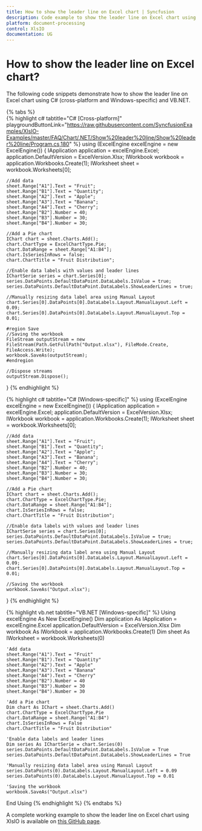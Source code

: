 ```yaml
---
title: How to show the leader line on Excel chart | Syncfusion 
description: Code example to show the leader line on Excel chart using Syncfusion .NET Excel library (XlsIO). 
platform: document-processing 
control: XlsIO 
documentation: UG
---
```


# How to show the leader line on Excel chart?

The following code snippets demonstrate how to show the leader line on Excel chart using C# (cross-platform and Windows-specific) and VB.NET.

{% tabs %}  
{% highlight c# tabtitle="C# [Cross-platform]" playgroundButtonLink="https://raw.githubusercontent.com/SyncfusionExamples/XlsIO-Examples/master/FAQ/Chart/.NET/Show%20leader%20line/Show%20leader%20line/Program.cs,180" %} 
using (ExcelEngine excelEngine = new ExcelEngine())
{
    IApplication application = excelEngine.Excel;
    application.DefaultVersion = ExcelVersion.Xlsx;
    IWorkbook workbook = application.Workbooks.Create(1);
    IWorksheet sheet = workbook.Worksheets[0];

    //Add data
    sheet.Range["A1"].Text = "Fruit";
    sheet.Range["B1"].Text = "Quantity";
    sheet.Range["A2"].Text = "Apple";
    sheet.Range["A3"].Text = "Banana";
    sheet.Range["A4"].Text = "Cherry";
    sheet.Range["B2"].Number = 40;
    sheet.Range["B3"].Number = 30;
    sheet.Range["B4"].Number = 30;

    //Add a Pie chart 
    IChart chart = sheet.Charts.Add();
    chart.ChartType = ExcelChartType.Pie;
    chart.DataRange = sheet.Range["A1:B4"];
    chart.IsSeriesInRows = false;
    chart.ChartTitle = "Fruit Distribution";

    //Enable data labels with values and leader lines
    IChartSerie series = chart.Series[0];
    series.DataPoints.DefaultDataPoint.DataLabels.IsValue = true;
    series.DataPoints.DefaultDataPoint.DataLabels.ShowLeaderLines = true;

    //Manually resizing data label area using Manual Layout
    chart.Series[0].DataPoints[0].DataLabels.Layout.ManualLayout.Left = 0.09;
    chart.Series[0].DataPoints[0].DataLabels.Layout.ManualLayout.Top = 0.01;

    #region Save
    //Saving the workbook
    FileStream outputStream = new FileStream(Path.GetFullPath("Output.xlsx"), FileMode.Create, FileAccess.Write);
    workbook.SaveAs(outputStream);
    #endregion

    //Dispose streams   
    outputStream.Dispose();
}
{% endhighlight %}

{% highlight c# tabtitle="C# [Windows-specific]" %} 
using (ExcelEngine excelEngine = new ExcelEngine())
{
    IApplication application = excelEngine.Excel;
    application.DefaultVersion = ExcelVersion.Xlsx;
    IWorkbook workbook = application.Workbooks.Create(1);
    IWorksheet sheet = workbook.Worksheets[0];

    //Add data
    sheet.Range["A1"].Text = "Fruit";
    sheet.Range["B1"].Text = "Quantity";
    sheet.Range["A2"].Text = "Apple";
    sheet.Range["A3"].Text = "Banana";
    sheet.Range["A4"].Text = "Cherry";
    sheet.Range["B2"].Number = 40;
    sheet.Range["B3"].Number = 30;
    sheet.Range["B4"].Number = 30;

    //Add a Pie chart 
    IChart chart = sheet.Charts.Add();
    chart.ChartType = ExcelChartType.Pie;
    chart.DataRange = sheet.Range["A1:B4"];
    chart.IsSeriesInRows = false;
    chart.ChartTitle = "Fruit Distribution";

    //Enable data labels with values and leader lines
    IChartSerie series = chart.Series[0];
    series.DataPoints.DefaultDataPoint.DataLabels.IsValue = true;
    series.DataPoints.DefaultDataPoint.DataLabels.ShowLeaderLines = true;

    //Manually resizing data label area using Manual Layout
    chart.Series[0].DataPoints[0].DataLabels.Layout.ManualLayout.Left = 0.09;
    chart.Series[0].DataPoints[0].DataLabels.Layout.ManualLayout.Top = 0.01;

    //Saving the workbook
    workbook.SaveAs("Output.xlsx");
} 
{% endhighlight %}

{% highlight vb.net tabtitle="VB.NET [Windows-specific]" %}
Using excelEngine As New ExcelEngine()
    Dim application As IApplication = excelEngine.Excel
    application.DefaultVersion = ExcelVersion.Xlsx
    Dim workbook As IWorkbook = application.Workbooks.Create(1)
    Dim sheet As IWorksheet = workbook.Worksheets(0)

    'Add data
    sheet.Range("A1").Text = "Fruit"
    sheet.Range("B1").Text = "Quantity"
    sheet.Range("A2").Text = "Apple"
    sheet.Range("A3").Text = "Banana"
    sheet.Range("A4").Text = "Cherry"
    sheet.Range("B2").Number = 40
    sheet.Range("B3").Number = 30
    sheet.Range("B4").Number = 30

    'Add a Pie chart
    Dim chart As IChart = sheet.Charts.Add()
    chart.ChartType = ExcelChartType.Pie
    chart.DataRange = sheet.Range("A1:B4")
    chart.IsSeriesInRows = False
    chart.ChartTitle = "Fruit Distribution"

    'Enable data labels and leader lines
    Dim series As IChartSerie = chart.Series(0)
    series.DataPoints.DefaultDataPoint.DataLabels.IsValue = True
    series.DataPoints.DefaultDataPoint.DataLabels.ShowLeaderLines = True

    'Manually resizing data label area using Manual Layout          
    series.DataPoints(0).DataLabels.Layout.ManualLayout.Left = 0.09
    series.DataPoints(0).DataLabels.Layout.ManualLayout.Top = 0.01

    'Saving the workbook
    workbook.SaveAs("Output.xlsx")
End Using
{% endhighlight %} 
{% endtabs %}

A complete working example to show the leader line on Excel chart using XlsIO is available on [this GitHub page](https://github.com/SyncfusionExamples/XlsIO-Examples/tree/master/FAQ/Chart/.NET/Show%20leader%20line).